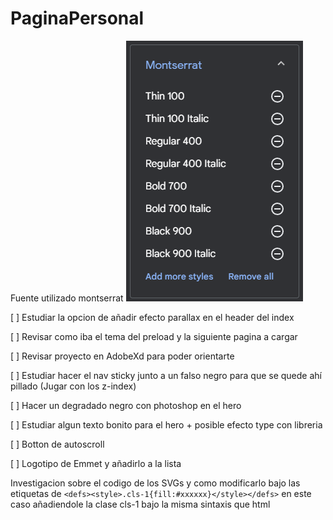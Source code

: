 # PaginaPersonal

Fuente utilizado montserrat
![Captura de fuentes disponibles](./src/ToReadme/Montserrat.png)

[ ] Estudiar la opcion de añadir efecto parallax en el header del index

[ ] Revisar como iba el tema del preload y la siguiente pagina a cargar

[ ] Revisar proyecto en AdobeXd para poder orientarte

[ ] Estudiar hacer el nav sticky junto a un falso negro para que se quede ahí pillado (Jugar con los z-index)

[ ] Hacer un degradado negro con photoshop en el hero

[ ] Estudiar algun texto bonito para el hero + posible efecto type con libreria

[ ] Botton de autoscroll

[ ] Logotipo de Emmet y añadirlo a la lista

Investigacion sobre el codigo de los SVGs y como modificarlo bajo las etiquetas de `<defs><style>.cls-1{fill:#xxxxxx}</style></defs>` en este caso añadiendole la clase cls-1 bajo la misma sintaxis que html